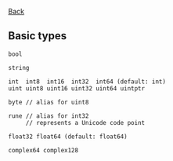 [Back](../README.md)

## Basic types

```
bool

string

int  int8  int16  int32  int64 (default: int)
uint uint8 uint16 uint32 uint64 uintptr

byte // alias for uint8

rune // alias for int32
     // represents a Unicode code point

float32 float64 (default: float64)

complex64 complex128
```

